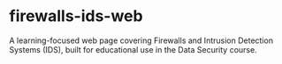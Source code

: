 # firewalls-ids-web
A learning-focused web page covering Firewalls and Intrusion Detection Systems (IDS), built for educational use in the Data Security course.
